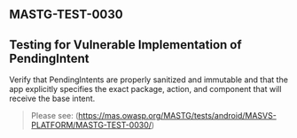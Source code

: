 ##  MASTG-TEST-0030

## Testing for Vulnerable Implementation of PendingIntent

Verify that PendingIntents are properly sanitized and immutable and that the app explicitly specifies the exact package, action, and component that will receive the base intent.

> Please see: (https://mas.owasp.org/MASTG/tests/android/MASVS-PLATFORM/MASTG-TEST-0030/)